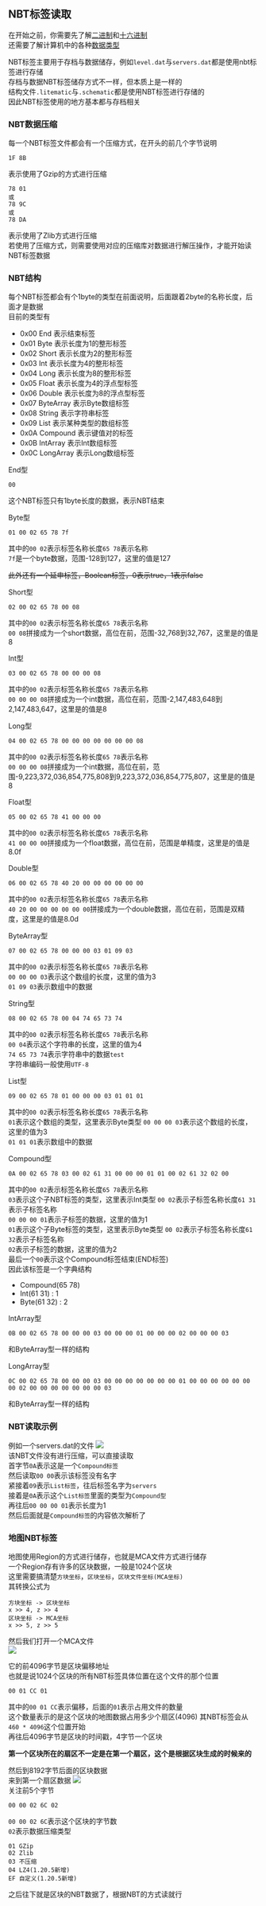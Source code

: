 ## NBT标签读取

在开始之前，你需要先了解[二进制](https://baike.baidu.com/item/%E4%BA%8C%E8%BF%9B%E5%88%B6/361457)和[十六进制](https://baike.baidu.com/item/%E5%8D%81%E5%85%AD%E8%BF%9B%E5%88%B6/4162457)  
还需要了解计算机中的各种[数据类型](https://www.runoob.com/cplusplus/cpp-data-types.html)  

NBT标签主要用于存档与数据储存，例如`level.dat`与`servers.dat`都是使用nbt标签进行存储  
存档与数据NBT标签储存方式不一样，但本质上是一样的  
结构文件`.litematic`与`.schematic`都是使用NBT标签进行存储的  
因此NBT标签使用的地方基本都与存档相关

### NBT数据压缩
每一个NBT标签文件都会有一个压缩方式，在开头的前几个字节说明  
```
1F 8B
```
表示使用了Gzip的方式进行压缩
```
78 01
或
78 9C
或
78 DA
```
表示使用了Zlib方式进行压缩  
若使用了压缩方式，则需要使用对应的压缩库对数据进行解压操作，才能开始读NBT标签数据

### NBT结构
每个NBT标签都会有个1byte的类型在前面说明，后面跟着2byte的名称长度，后面才是数据  
目前的类型有
- 0x00 End 表示结束标签
- 0x01 Byte 表示长度为1的整形标签
- 0x02 Short 表示长度为2的整形标签
- 0x03 Int 表示长度为4的整形标签
- 0x04 Long 表示长度为8的整形标签
- 0x05 Float 表示长度为4的浮点型标签
- 0x06 Double 表示长度为8的浮点型标签
- 0x07 ByteArray 表示Byte数组标签
- 0x08 String 表示字符串标签
- 0x09 List 表示某种类型的数组标签
- 0x0A Compound 表示键值对的标签
- 0x0B IntArray 表示Int数组标签
- 0x0C LongArray 表示Long数组标签

End型
```
00
```
这个NBT标签只有1byte长度的数据，表示NBT结束

Byte型
```
01 00 02 65 78 7f
```
其中的`00 02`表示标签名称长度`65 78`表示名称  
`7f`是一个byte数据，范围-128到127，这里的值是127  

~~此外还有一个延申标签，Boolean标签，0表示true，1表示false~~

Short型
```
02 00 02 65 78 00 08
```
其中的`00 02`表示标签名称长度`65 78`表示名称  
`00 08`拼接成为一个short数据，高位在前，范围-32,768到32,767，这里是的值是8  

Int型
```
03 00 02 65 78 00 00 00 08
```
其中的`00 02`表示标签名称长度`65 78`表示名称  
`00 00 00 08`拼接成为一个int数据，高位在前，范围-2,147,483,648到2,147,483,647，这里是的值是8  

Long型
```
04 00 02 65 78 00 00 00 00 00 00 00 08
```
其中的`00 02`表示标签名称长度`65 78`表示名称  
`00 00 00 08`拼接成为一个int数据，高位在前，范围-9,223,372,036,854,775,808到9,223,372,036,854,775,807，这里是的值是8  

Float型
```
05 00 02 65 78 41 00 00 00
```
其中的`00 02`表示标签名称长度`65 78`表示名称  
`41 00 00 00`拼接成为一个float数据，高位在前，范围是单精度，这里是的值是8.0f  

Double型
```
06 00 02 65 78 40 20 00 00 00 00 00 00
```
其中的`00 02`表示标签名称长度`65 78`表示名称  
`40 20 00 00 00 00 00 00`拼接成为一个double数据，高位在前，范围是双精度，这里是的值是8.0d  

ByteArray型
```
07 00 02 65 78 00 00 00 03 01 09 03
```
其中的`00 02`表示标签名称长度`65 78`表示名称  
`00 00 00 03`表示这个数组的长度，这里的值为3  
`01 09 03`表示数组中的数据

String型
```
08 00 02 65 78 00 04 74 65 73 74
```
其中的`00 02`表示标签名称长度`65 78`表示名称  
`00 04`表示这个字符串的长度，这里的值为4  
`74 65 73 74`表示字符串中的数据`test`  
字符串编码一般使用`UTF-8`

List型
```
09 00 02 65 78 01 00 00 00 03 01 01 01
```
其中的`00 02`表示标签名称长度`65 78`表示名称  
`01`表示这个数组的类型，这里表示Byte类型
`00 00 00 03`表示这个数组的长度，这里的值为3  
`01 01 01`表示数组中的数据

Compound型
```
0A 00 02 65 78 03 00 02 61 31 00 00 00 01 01 00 02 61 32 02 00
```
其中的`00 02`表示标签名称长度`65 78`表示名称  
`03`表示这个子NBT标签的类型，这里表示Int类型
  `00 02`表示子标签名称长度`61 31`表示子标签名称  
  `00 00 00 01`表示子标签的数据，这里的值为1  
`01`表示这个子Byte标签的类型，这里表示Byte类型
  `00 02`表示子标签名称长度`61 32`表示子标签名称  
  `02`表示子标签的数据，这里的值为2  
最后一个`00`表示这个Compound标签结束(END标签)  
因此该标签是一个字典结构
- Compound(65 78)
 - Int(61 31) : 1
 - Byte(61 32) : 2

IntArray型
```
0B 00 02 65 78 00 00 00 03 00 00 00 01 00 00 00 02 00 00 00 03
```
和ByteArray型一样的结构

LongArray型
```
0C 00 02 65 78 00 00 00 03 00 00 00 00 00 00 00 01 00 00 00 00 00 00 00 02 00 00 00 00 00 00 00 03
```
和ByteArray型一样的结构

### NBT读取示例
例如一个servers.dat的文件
![](pics/pic7.png)  
该NBT文件没有进行压缩，可以直接读取  
首字节`0A`表示这是一个`Compound标签`  
然后读取`00 00`表示该标签没有名字  
紧接着`09`表示`List标签`，往后标签名字为`servers`  
接着是`0A`表示这个`List标签`里面的类型为`Compound型`  
再往后`00 00 00 01`表示长度为1  
然后后面就是`Compound标签`的内容依次解析了

### 地图NBT标签
地图使用Region的方式进行储存，也就是MCA文件方式进行储存  
一个Region存有许多的区块数据，一般是1024个区块  
这里需要搞清楚`方块坐标`，`区块坐标`，`区块文件坐标(MCA坐标)`  
其转换公式为
```
方块坐标 -> 区块坐标
x >> 4, z >> 4
区块坐标 -> MCA坐标
x >> 5, z >> 5
```

然后我们打开一个MCA文件  
![](pics/pic8.png)  

它的前4096字节是区块偏移地址  
也就是说1024个区块的所有NBT标签具体位置在这个文件的那个位置  
```
00 01 CC 01
```
其中的`00 01 CC`表示偏移，后面的`01`表示占用文件的数量  
这个数量表示的是这个区块的地图数据占用多少个扇区(4096)
其NBT标签会从`460 * 4096`这个位置开始  
再往后4096字节是区块的时间戳，4字节一个区块  

**第一个区块所在的扇区不一定是在第一个扇区，这个是根据区块生成的时候来的**

然后到8192字节后面的区块数据  
来到第一个扇区数据
![](pics/pic9.png)  
关注前5个字节  
```
00 00 02 6C 02
```
`00 00 02 6C`表示这个区块的字节数  
`02`表示数据压缩类型  
```
01 GZip
02 Zlib
03 不压缩
04 LZ4(1.20.5新增)
EF 自定义(1.20.5新增)
```
之后往下就是区块的NBT数据了，根据NBT的方式读就行  